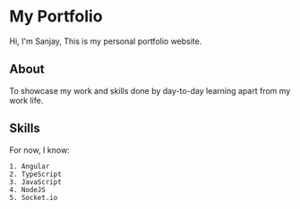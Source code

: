 # My Portfolio

Hi, I'm Sanjay, This is my personal portfolio website.

## About

To showcase my work and skills done by day-to-day learning apart from my work life.

## Skills

For now, I know:

    1. Angular
    2. TypeScript
    3. JavaScript
    4. NodeJS
    5. Socket.io

